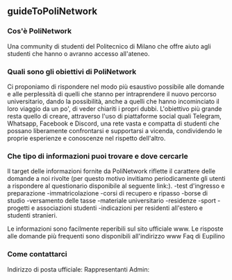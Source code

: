 ## guideToPoliNetwork

### Cos'è PoliNetwork
Una community di studenti del Politecnico di Milano che offre aiuto agli studenti che hanno o avranno accesso all'ateneo.

### Quali sono gli obiettivi di PoliNetwork
Ci proponiamo di rispondere nel modo più esaustivo possibile alle domande e alle perplessità di quelli che stanno per intraprendere il nuovo percorso universitario, dando la possibilità, anche a quelli che hanno incominciato il loro viaggio da un po', di veder chiariti i propri dubbi.
L'obiettivo più grande resta quello di creare, attraverso l'uso di piattaforme social quali Telegram, Whatsapp, Facebook e Discord, una rete vasta e compatta di studenti che possano liberamente confrontarsi e supportarsi a vicenda, condividendo le proprie esperienze e conoscenze nel rispetto dell'altro.

### Che tipo di informazioni puoi trovare e dove cercarle
Il target delle informazioni fornite da PoliNetwork riflette il carattere delle domande a noi rivolte (per questo motivo invitiamo periodicamente gli utenti a rispondere al questionario disponibile al seguente link:).
-test d'ingresso e preparazione
-immatricolazione
-corsi di recupero e ripasso
-borse di studio
-versamento delle tasse
-materiale universitario
-residenze
-sport
-progetti e associazioni studenti
-indicazioni per residenti all'estero e studenti stranieri.

Le informazioni sono facilmente reperibili sul sito ufficiale www.
Le risposte alle domande più frequenti sono disponibili all'indirizzo www Faq di Eupilino



### Come contattarci
Indirizzo di posta ufficiale:
Rappresentanti Admin:

